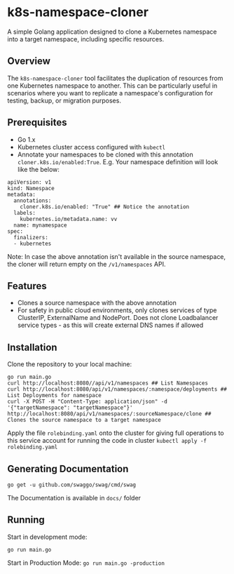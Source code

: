 # k8s-namespace-cloner

A simple Golang application designed to clone a Kubernetes namespace into a target namespace, including specific resources.

## Overview

The `k8s-namespace-cloner` tool facilitates the duplication of resources from one Kubernetes namespace to another. This can be particularly useful in scenarios where you want to replicate a namespace's configuration for testing, backup, or migration purposes.

## Prerequisites

- Go 1.x
- Kubernetes cluster access configured with `kubectl`
- Annotate your namespaces to be cloned with this annotation `cloner.k8s.io/enabled:True`. E.g. Your namespace definition will look like the below:
```
apiVersion: v1
kind: Namespace
metadata:
  annotations:
    cloner.k8s.io/enabled: "True" ## Notice the annotation
  labels:
    kubernetes.io/metadata.name: vv
  name: mynamespace
spec:
  finalizers:
  - kubernetes
```
Note: In case the above annotation isn't available in the source namespace, the cloner will return empty on the `/v1/namespaces` API.

## Features
- Clones a source namespace with the above annotation
- For safety in public cloud environments, only clones services of type ClusterIP, ExternalName and NodePort. Does not clone Loadbalancer service types - as this will create external DNS names if allowed

## Installation

Clone the repository to your local machine:
```
go run main.go
curl http://localhost:8080//api/v1/namespaces ## List Namespaces
curl http://localhost:8080/api/v1/namespaces/:namespace/deployments ## List Deployments for namespace
curl -X POST -H "Content-Type: application/json" -d '{"targetNamespace": "targetNamespace"}' http://localhost:8080/api/v1/namespaces/:sourceNamespace/clone ## Clones the source namespace to a target namespace
```
Apply the file `rolebinding.yaml` onto the cluster for giving full operations to this service account for running the code in cluster
```kubectl apply -f rolebinding.yaml```

## Generating Documentation
```
go get -u github.com/swaggo/swag/cmd/swag

```
The Documentation is available in `docs/` folder

## Running
Start in development mode:

`go run main.go`

Start in Production Mode:
`go run main.go -production`


